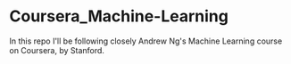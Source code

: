 # Coursera_Machine-Learning
In this repo I'll be following closely Andrew Ng's Machine Learning course on Coursera, by Stanford.
